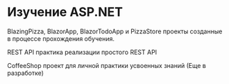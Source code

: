 <h1>Изучение ASP.NET</h1>
<p>BlazingPizza, BlazorApp, BlazorTodoApp и PizzaStore проекты созданные в процессе прохождения обучения.</p>
<p>REST API практика реализации простого REST API</p>
<p>CoffeeShop проект для личной практики усвоенных знаний (Еще в разработке)</p>
